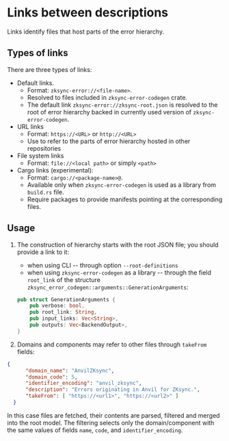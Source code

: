 # Links between descriptions

Links identify files that host parts of the error hierarchy.

## Types of links

There are three types of links:

- Default links.
  + Format: `zksync-error://<file-name>`. 
  + Resolved to files included in `zksync-error-codegen` crate. 
  + The default link `zksync-error://zksync-root.json` is resolved to the root of error hierarchy backed in currently used version of `zksync-error-codegen`.
- URL links
  + Format: `https://<URL>` or `http://<URL>`
  + Use to refer to the parts of error hierarchy hosted in other repositories
- File system links
  + Format: `file://<local path>` or simply `<path>`
- Cargo links (experimental): 
  + Format: `cargo://<package-name>@`. 
  + Available only when `zksync-error-codegen` is used as a library from `build.rs` file.
  + Require packages to provide manifests pointing at the corresponding files.

## Usage

1. The construction of hierarchy starts with the root JSON file; you should
   provide a link to it:

    - when using CLI -- through option `--root-definitions` 
    - when using `zksync-error-codegen` as a library -- through the field `root_link` of the structure `zksync_error_codegen::arguments::GenerationArguments`:

    ```rust
    pub struct GenerationArguments {
        pub verbose: bool,
        pub root_link: String,
        pub input_links: Vec<String>,
        pub outputs: Vec<BackendOutput>,
    }
    ```

2. Domains and components may refer to other files through `takeFrom` fields: 

  ```json
  {
        "domain_name": "AnvilZKsync",
        "domain_code": 5,
        "identifier_encoding": "anvil_zksync",
        "description": "Errors originating in Anvil for ZKsync.",
        "takeFrom": [ "https://<url1>", "https://<url2>" ]
    }
  
  ```

  In this case files are fetched, their contents are parsed, filtered and merged
  into the root model. The filtering selects only the domain/component with the
  same values of fields `name`, `code`, and `identifier_encoding`.
